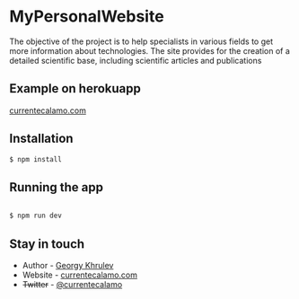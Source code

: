# MyPersonalWebsite
 The objective of the project is to help specialists in various fields           to get more information about technologies. The site provides for the creation of a detailed scientific base, including scientific articles and publications

## Example on herokuapp
 [currentecalamo.com](https://currentecalamo.herokuapp.com)
## Installation

```bash
$ npm install
```
## Running the app

```bash

$ npm run dev
```

## Stay in touch


- Author - [Georgy Khrulev](https://currentecalamo.herokuapp.com/requisites/)
- Website - [currentecalamo.com](https://currentecalamo.herokuapp.com)
- ~~Twitter~~ - [@currentecalamo](https://twitter.com/)

